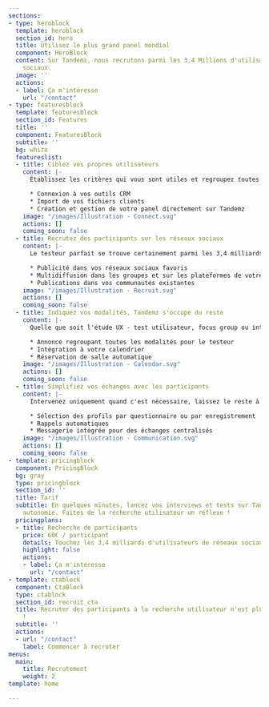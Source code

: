 ```yaml
---
sections:
- type: heroblock
  template: heroblock
  section_id: hero
  title: Utilisez le plus grand panel mondial
  component: HeroBlock
  content: Sur Tandemz, nous recrutons parmi les 3,4 Millions d'utilisateurs des réseaux
    sociaux.
  image: ''
  actions:
  - label: Ça m'intéresse
    url: "/contact"
- type: featuresblock
  template: featuresblock
  section_id: Features
  title: ''
  component: FeaturesBlock
  subtitle: ''
  bg: white
  featureslist:
  - title: Ciblez vos propres utilisateurs
    content: |-
      Établissez les critères qui vous sont utiles et regroupez toutes les informations de vos utilisateurs sur Tandemz, quelle que soit leur source. Partagez votre panel avec toute votre équipe UX.

      * Connexion à vos outils CRM
      * Import de vos fichiers clients
      * Création et gestion de votre panel directement sur Tandemz
    image: "/images/Illustration - Connect.svg"
    actions: []
    coming_soon: false
  - title: Recrutez des participants sur les réseaux sociaux
    content: |-
      Le testeur parfait se trouve certainement parmi les 3,4 milliards d’utilisateurs des réseaux sociaux. Définissez les critères de vos participants, Tandemz cible les plus pertinents là où ils se trouvent :

      * Publicité dans vos réseaux sociaux favoris
      * Multidiffusion dans les groupes et sur les plateformes de votre choix
      * Publications dans vos communautés existantes
    image: "/images/Illustration - Recruit.svg"
    actions: []
    coming_soon: false
  - title: Indiquez vos modalités, Tandemz s'occupe du reste
    content: |-
      Quelle que soit l'étude UX - test utilisateur, focus group ou interview - finis les explications et les allers-retours pour décider d'un rendez-vous. Laissez vos participants choisir parmi vos disponibilités.

      * Annonce regroupant toutes les modalités pour le testeur
      * Intégration à votre calendrier
      * Réservation de salle automatique
    image: "/images/Illustration - Calendar.svg"
    actions: []
    coming_soon: false
  - title: Simplifiez vos échanges avec les participants
    content: |-
      Intervenez uniquement quand c'est nécessaire, laissez le reste à Tandemz !

      * Sélection des profils par questionnaire ou par enregistrement
      * Rappels automatiques
      * Messagerie intégrée pour des échanges centralisés
    image: "/images/Illustration - Communication.svg"
    actions: []
    coming_soon: false
- template: pricingblock
  component: PricingBlock
  bg: gray
  type: pricingblock
  section_id: ''
  title: Tarif
  subtitle: En quelques minutes, lancez vos interviews et tests sur Tandemz en toute
    autonomie. Faites de la recherche utilisateur un réflexe !
  pricingplans:
  - title: Recherche de participants
    price: 60€ / participant
    details: Touchez les 3,4 milliards d'utilisateurs de réseaux sociaux
    highlight: false
    actions:
    - label: Ça m'intéresse
      url: "/contact"
- template: ctablock
  component: CtaBlock
  type: ctablock
  section_id: recruit_cta
  title: Recruter des participants à la recherche utilisateur n'est plus un cauchemar
    !
  subtitle: ''
  actions:
  - url: "/contact"
    label: Commencer à recruter
menus:
  main:
    title: Recrutement
    weight: 2
template: home

---
```

